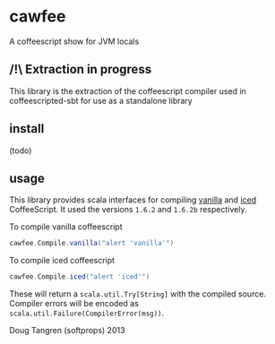 # cawfee

A coffeescript show for JVM locals

## /!\ Extraction in progress

This library is the extraction of the coffeescript compiler used
in coffeescripted-sbt for use as a standalone library

## install

(todo)

## usage

This library provides scala interfaces for compiling [vanilla][vanilla] and [iced][iced] CoffeeScript.
It used the versions `1.6.2` and `1.6.2b` respectively. 

To compile vanilla coffeescript

```scala
cawfee.Compile.vanilla("alert 'vanilla'")
```

To compile iced coffeescript

```scala
cawfee.Compile.iced("alert 'iced'")
```

These will return a `scala.util.Try[String]` with the compiled source. Compiler errors will be encoded
as `scala.util.Failure(CompilerError(msg))`.

Doug Tangren (softprops) 2013

[vanilla]: http://coffeescript.org/
[iced]: http://maxtaco.github.io/coffee-script/
